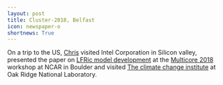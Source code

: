 ```yaml
---
layout: post
title: Cluster-2018, Belfast
icon: newspaper-o
shortnews: True
---
```


On a trip to the US, [Chris](bio/chris.html) visited Intel Corporation
in Silicon valley, presented the paper on [LFRic model development](
https://arxiv.org/abs/1809.07267) at the [Multicore 2018](https://www2.cisl.ucar.edu/events/workshops/multicore-workshop/2018/2018-multicore-8-workshop) workshop
at NCAR in Boulder and visited
[The climate change institute](https://ccsi.ornl.gov) at Oak Ridge
National Laboratory.

